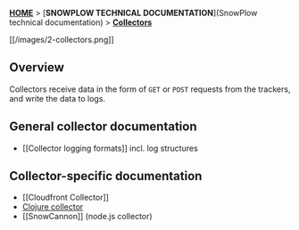 [**HOME**](Home) > [**SNOWPLOW TECHNICAL DOCUMENTATION**](SnowPlow technical documentation) > [**Collectors**](collectors)

[[/images/2-collectors.png]] 

## Overview 

Collectors receive data in the form of `GET` or `POST` requests from the trackers, and write the data to logs.

## General collector documentation

* [[Collector logging formats]] incl. log structures

## Collector-specific documentation

* [[Cloudfront Collector]]
* [Clojure collector](clojure)
* [[SnowCannon]] (node.js collector)